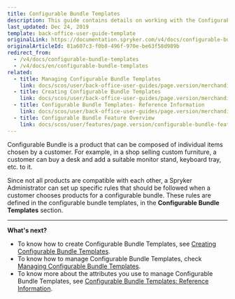 ```yaml
---
title: Configurable Bundle Templates
description: This guide contains details on working with the Configurable Bundle Templates in the Back Office.
last_updated: Dec 24, 2019
template: back-office-user-guide-template
originalLink: https://documentation.spryker.com/v4/docs/configurable-bundle-templates
originalArticleId: 81a607c3-f0b8-496f-970e-be63f58d989b
redirect_from:
  - /v4/docs/configurable-bundle-templates
  - /v4/docs/en/configurable-bundle-templates
related:
  - title: Managing Configurable Bundle Templates
    link: docs/scos/user/back-office-user-guides/page.version/merchandising/configurable-bundle-templates/managing-configurable-bundle-templates.html
  - title: Creating Configurable Bundle Templates
    link: docs/scos/user/back-office-user-guides/page.version/merchandising/configurable-bundle-templates/creating-configurable-bundle-templates.html
  - title: Configurable Bundle Templates- Reference Information
    link: docs/scos/user/back-office-user-guides/page.version/merchandising/configurable-bundle-templates/references/configurable-bundle-templates-reference-information.html
  - title: Configurable Bundle Feature Overview
    link: docs/scos/user/features/page.version/configurable-bundle-feature-overview.html
---
```


Configurable Bundle is a product that can be composed of individual items chosen by a customer. For example, in a shop selling custom furniture, a customer can buy a desk and add a suitable monitor stand, keyboard tray, etc. to it.

Since not all products are compatible with each other, a Spryker Administrator can set up specific rules that should be followed when a customer chooses products for a configurable bundle. These rules are defined in the configurable bundle templates, in the **Configurable Bundle Templates** section.
***

**What's next?**
* To know how to create Configurable Bundle Templates, see [Creating Configurable Bundle Templates](/docs/scos/user/back-office-user-guides/{{page.version}}/merchandising/configurable-bundle-templates/creating-configurable-bundle-templates.html).
* To know how to manage Configurable Bundle Templates, check [Managing Configurable Bundle Templates](/docs/scos/user/back-office-user-guides/{{page.version}}/merchandising/configurable-bundle-templates/managing-configurable-bundle-templates.html).
* To know more about the attributes you use to manage Configurable Bundle Templates, see [Configurable Bundle Templates: Reference Information](/docs/scos/user/back-office-user-guides/{{page.version}}/merchandising/configurable-bundle-templates/references/configurable-bundle-templates-reference-information.html).
